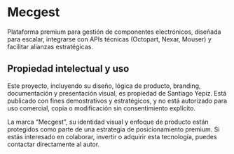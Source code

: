 # Mecgest

Plataforma premium para gestión de componentes electrónicos, diseñada para escalar, integrarse con APIs técnicas (Octopart, Nexar, Mouser) y facilitar alianzas estratégicas.

## Propiedad intelectual y uso

Este proyecto, incluyendo su diseño, lógica de producto, branding, documentación y presentación visual, es propiedad de Santiago Yepiz. Está publicado con fines demostrativos y estratégicos, y no está autorizado para uso comercial, copia o modificación sin consentimiento explícito.

La marca “Mecgest”, su identidad visual y enfoque de producto están protegidos como parte de una estrategia de posicionamiento premium. Si estás interesado en colaborar, invertir o adquirir esta tecnología, puedes contactar directamente al autor.
